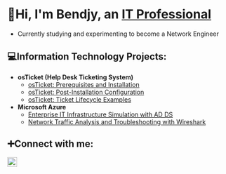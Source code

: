 <h1>👋Hi, I'm Bendjy, an <a href="https://linkedin.com/in/bendjylavoir">IT Professional</a></h1>

- Currently studying and experimenting to become a Network Engineer

<h2>💻Information Technology Projects:</h2>

- <b>osTicket (Help Desk Ticketing System)</b>
  - [osTicket: Prerequisites and Installation](https://github.com/blavoir/osticket-prereqs)
  - [osTicket: Post-Installation Configuration](https://github.com/blavoir/post-install-config)
  - [osTicket: Ticket Lifecycle Examples](https://github.com/blavoir/ticket-lifecycle)
- <b>Microsoft Azure</b>
  - [Enterprise IT Infrastructure Simulation with AD DS](https://github.com/blavoir/active-directory)
  - [Network Traffic Analysis and Troubleshooting with Wireshark](https://github.com/blavoir/network-traffic-analysis)

<h2>➕Connect with me:</h2>

[<img align="left" alt="Ben | LinkedIn" width="22px" src="https://i.imgur.com/EpANfW4.png" />][linkedin]

[linkedin]: https://linkedin.com/in/bendjylavoir/

